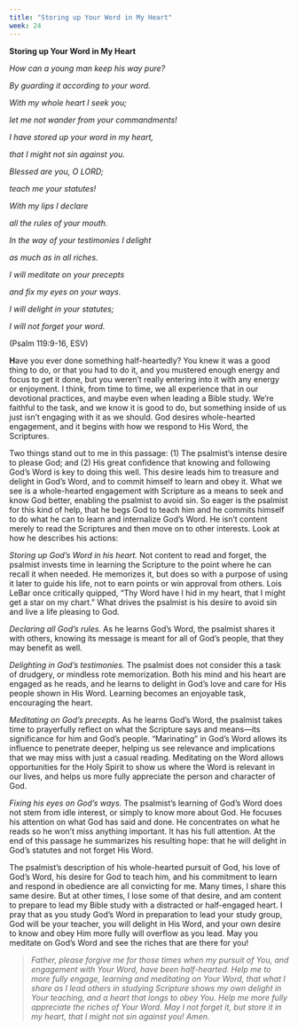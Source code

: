 ```yaml
---
title: "Storing up Your Word in My Heart"
week: 24
---
```


**Storing up Your Word in My Heart**

*How can a young man keep his way pure?*

*By guarding it according to your word.*

*With my whole heart I seek you;*

*let me not wander from your commandments!*

*I have stored up your word in my heart,*

*that I might not sin against you.*

*Blessed are you, O LORD;*

*teach me your statutes!*

*With my lips I declare*

*all the rules of your mouth.*

*In the way of your testimonies I delight*

*as much as in all riches.*

*I will meditate on your precepts*

*and fix my eyes on your ways.*

*I will delight in your statutes;*

*I will not forget your word.*

(Psalm 119:9-16, ESV)

**H**ave you ever done something half-heartedly? You knew it was a good
thing to do, or that you had to do it, and you mustered enough energy
and focus to get it done, but you weren’t really entering into it with
any energy or enjoyment. I think, from time to time, we all experience
that in our devotional practices, and maybe even when leading a Bible
study. We’re faithful to the task, and we know it is good to do, but
something inside of us just isn’t engaging with it as we should. God
desires whole-hearted engagement, and it begins with how we respond to
His Word, the Scriptures.

Two things stand out to me in this passage: (1) The psalmist’s intense
desire to please God; and (2) His great confidence that knowing and
following God’s Word is key to doing this well. This desire leads him to
treasure and delight in God’s Word, and to commit himself to learn and
obey it. What we see is a whole-hearted engagement with Scripture as a
means to seek and know God better, enabling the psalmist to avoid sin.
So eager is the psalmist for this kind of help, that he begs God to
teach him and he commits himself to do what he can to learn and
internalize God’s Word. He isn’t content merely to read the Scriptures
and then move on to other interests. Look at how he describes his
actions:

*Storing up God’s Word in his heart.* Not content to read and forget,
the psalmist invests time in learning the Scripture to the point where
he can recall it when needed. He memorizes it, but does so with a
purpose of using it later to guide his life, not to earn points or win
approval from others. Lois LeBar once critically quipped, “Thy Word have
I hid in my heart, that I might get a star on my chart.” What drives the
psalmist is his desire to avoid sin and live a life pleasing to God.

*Declaring all God’s rules.* As he learns God’s Word, the psalmist
shares it with others, knowing its message is meant for all of God’s
people, that they may benefit as well.

*Delighting in God’s testimonies.* The psalmist does not consider this a
task of drudgery, or mindless rote memorization. Both his mind and his
heart are engaged as he reads, and he learns to delight in God’s love
and care for His people shown in His Word. Learning becomes an enjoyable
task, encouraging the heart.

*Meditating on God’s precepts.* As he learns God’s Word, the psalmist
takes time to prayerfully reflect on what the Scripture says and
means—its significance for him and God’s people. “Marinating” in God’s
Word allows its influence to penetrate deeper, helping us see relevance
and implications that we may miss with just a casual reading. Meditating
on the Word allows opportunities for the Holy Spirit to show us where
the Word is relevant in our lives, and helps us more fully appreciate
the person and character of God.

*Fixing his eyes on God’s ways.* The psalmist’s learning of God’s Word
does not stem from idle interest, or simply to know more about God. He
focuses his attention on what God has said and done. He concentrates on
what he reads so he won’t miss anything important. It has his full
attention. At the end of this passage he summarizes his resulting hope:
that he will delight in God’s statutes and not forget His Word.

The psalmist’s description of his whole-hearted pursuit of God, his love
of God’s Word, his desire for God to teach him, and his commitment to
learn and respond in obedience are all convicting for me. Many times, I
share this same desire. But at other times, I lose some of that desire,
and am content to prepare to lead my Bible study with a distracted or
half-engaged heart. I pray that as you study God’s Word in preparation
to lead your study group, God will be your teacher, you will delight in
His Word, and your own desire to know and obey Him more fully will
overflow as you lead. May you meditate on God’s Word and see the riches
that are there for you!

> *Father, please forgive me for those times when my pursuit of You, and
> engagement with Your Word, have been half-hearted. Help me to more
> fully engage, learning and meditating on Your Word, that what I share
> as I lead others in studying Scripture shows my own delight in Your
> teaching, and a heart that longs to obey You. Help me more fully
> appreciate the riches of Your Word. May I not forget it, but store it
> in my heart, that I might not sin against you! Amen.*
